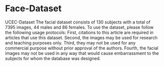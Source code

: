 # Face-Dataset
UCEC-Dataset
The facial dataset consists of 130 subjects with a total of 7395 images, 44 males and 86 females. To use the dataset, please follow the following usage protocols:
First, citations to this article are required in articles that use this dataset.
Second, the images may be used for research and teaching purposes only.
Third, they may not be used for any commercial purpose without prior approval of the authors.
Fourth, the facial images may not be used in any way that would cause embarrassment to the subjects for whom the database was designed.
